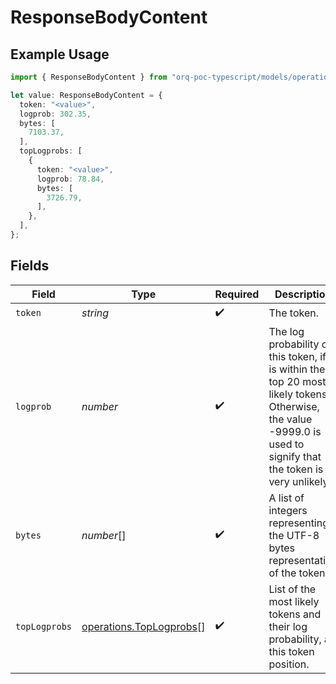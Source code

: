 # ResponseBodyContent

## Example Usage

```typescript
import { ResponseBodyContent } from "orq-poc-typescript/models/operations";

let value: ResponseBodyContent = {
  token: "<value>",
  logprob: 302.35,
  bytes: [
    7103.37,
  ],
  topLogprobs: [
    {
      token: "<value>",
      logprob: 78.84,
      bytes: [
        3726.79,
      ],
    },
  ],
};
```

## Fields

| Field                                                                                                                                                              | Type                                                                                                                                                               | Required                                                                                                                                                           | Description                                                                                                                                                        |
| ------------------------------------------------------------------------------------------------------------------------------------------------------------------ | ------------------------------------------------------------------------------------------------------------------------------------------------------------------ | ------------------------------------------------------------------------------------------------------------------------------------------------------------------ | ------------------------------------------------------------------------------------------------------------------------------------------------------------------ |
| `token`                                                                                                                                                            | *string*                                                                                                                                                           | :heavy_check_mark:                                                                                                                                                 | The token.                                                                                                                                                         |
| `logprob`                                                                                                                                                          | *number*                                                                                                                                                           | :heavy_check_mark:                                                                                                                                                 | The log probability of this token, if it is within the top 20 most likely tokens. Otherwise, the value -9999.0 is used to signify that the token is very unlikely. |
| `bytes`                                                                                                                                                            | *number*[]                                                                                                                                                         | :heavy_check_mark:                                                                                                                                                 | A list of integers representing the UTF-8 bytes representation of the token.                                                                                       |
| `topLogprobs`                                                                                                                                                      | [operations.TopLogprobs](../../models/operations/toplogprobs.md)[]                                                                                                 | :heavy_check_mark:                                                                                                                                                 | List of the most likely tokens and their log probability, at this token position.                                                                                  |